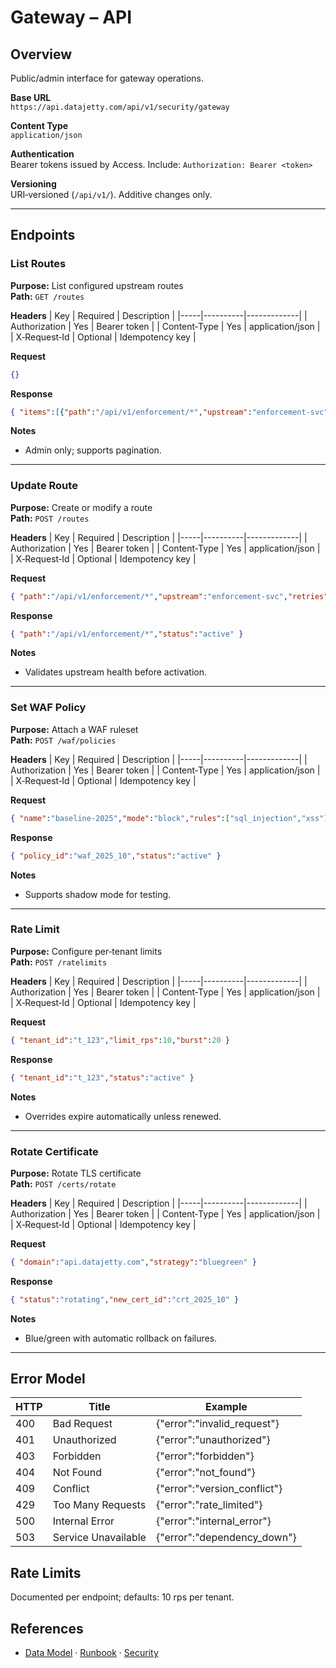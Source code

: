 # Gateway – API

## Overview
Public/admin interface for gateway operations.

**Base URL**  
`https://api.datajetty.com/api/v1/security/gateway`

**Content Type**  
`application/json`

**Authentication**  
Bearer tokens issued by Access. Include: `Authorization: Bearer <token>`

**Versioning**  
URI‑versioned (`/api/v1/`). Additive changes only.

---

## Endpoints

### List Routes
**Purpose:** List configured upstream routes  
**Path:** `GET /routes`

**Headers**
| Key | Required | Description |
|-----|----------|-------------|
| Authorization | Yes | Bearer token |
| Content‑Type | Yes | application/json |
| X‑Request‑Id | Optional | Idempotency key |

**Request**
```json
{}
```

**Response**
```json
{ "items":[{"path":"/api/v1/enforcement/*","upstream":"enforcement-svc"}] }
```

**Notes**
- Admin only; supports pagination.

---

### Update Route
**Purpose:** Create or modify a route  
**Path:** `POST /routes`

**Headers**
| Key | Required | Description |
|-----|----------|-------------|
| Authorization | Yes | Bearer token |
| Content‑Type | Yes | application/json |
| X‑Request‑Id | Optional | Idempotency key |

**Request**
```json
{ "path":"/api/v1/enforcement/*","upstream":"enforcement-svc","retries":2 }
```

**Response**
```json
{ "path":"/api/v1/enforcement/*","status":"active" }
```

**Notes**
- Validates upstream health before activation.

---

### Set WAF Policy
**Purpose:** Attach a WAF ruleset  
**Path:** `POST /waf/policies`

**Headers**
| Key | Required | Description |
|-----|----------|-------------|
| Authorization | Yes | Bearer token |
| Content‑Type | Yes | application/json |
| X‑Request‑Id | Optional | Idempotency key |

**Request**
```json
{ "name":"baseline-2025","mode":"block","rules":["sql_injection","xss"] }
```

**Response**
```json
{ "policy_id":"waf_2025_10","status":"active" }
```

**Notes**
- Supports shadow mode for testing.

---

### Rate Limit
**Purpose:** Configure per‑tenant limits  
**Path:** `POST /ratelimits`

**Headers**
| Key | Required | Description |
|-----|----------|-------------|
| Authorization | Yes | Bearer token |
| Content‑Type | Yes | application/json |
| X‑Request‑Id | Optional | Idempotency key |

**Request**
```json
{ "tenant_id":"t_123","limit_rps":10,"burst":20 }
```

**Response**
```json
{ "tenant_id":"t_123","status":"active" }
```

**Notes**
- Overrides expire automatically unless renewed.

---

### Rotate Certificate
**Purpose:** Rotate TLS certificate  
**Path:** `POST /certs/rotate`

**Headers**
| Key | Required | Description |
|-----|----------|-------------|
| Authorization | Yes | Bearer token |
| Content‑Type | Yes | application/json |
| X‑Request‑Id | Optional | Idempotency key |

**Request**
```json
{ "domain":"api.datajetty.com","strategy":"bluegreen" }
```

**Response**
```json
{ "status":"rotating","new_cert_id":"crt_2025_10" }
```

**Notes**
- Blue/green with automatic rollback on failures.

---

## Error Model
| HTTP | Title | Example |
|------|-------|---------|
| 400 | Bad Request | {"error":"invalid_request"} |
| 401 | Unauthorized | {"error":"unauthorized"} |
| 403 | Forbidden | {"error":"forbidden"} |
| 404 | Not Found | {"error":"not_found"} |
| 409 | Conflict | {"error":"version_conflict"} |
| 429 | Too Many Requests | {"error":"rate_limited"} |
| 500 | Internal Error | {"error":"internal_error"} |
| 503 | Service Unavailable | {"error":"dependency_down"} |

## Rate Limits
Documented per endpoint; defaults: 10 rps per tenant.

## References
- [Data Model](data-model.md) · [Runbook](runbook.md) · [Security](security.md)
